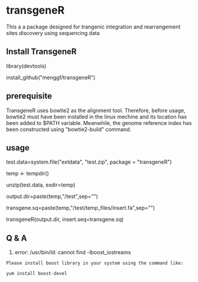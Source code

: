 # transgeneR
This a a package designed for trangenic integration and rearrangement sites discovery using sequencing data

## Install TransgeneR
library(devtools)

install_github("menggf/transgeneR")

## prerequisite

TransgeneR uses bowtie2 as the alignment tool. Therefore, before usage, bowtie2 must have been installed
in the linux mechine and its location has been added to $PATH variable. Meanwhile, the genome reference
index has been constructed using "bowtie2-build" command.

## usage
test.data=system.file("extdata", "test.zip", package = "transgeneR")

temp <- tempdir()

unzip(test.data, exdir=temp)

output.dir=paste(temp,"/test",sep="")

transgene.sq=paste(temp,"/test/temp_files/insert.fa",sep="")

transgeneR(output.dir,  insert.seq=transgene.sq)

## Q & A
  1. error: /usr/bin/ld: cannot find -lboost_iostreams

    Please install boost library in your system using the command like:

    yum install boost-devel
